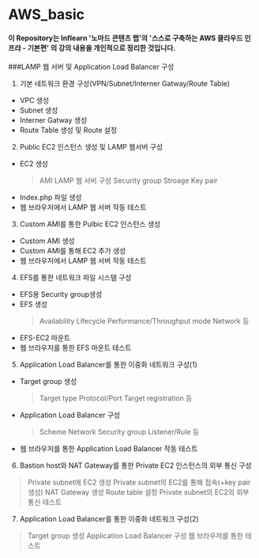 # AWS_basic

#### 이 Repository는 Inflearn '노마드 콘텐츠 랩'의 '스스로 구축하는 AWS 클라우드 인프라 - 기본편' 의 강의 내용을 개인적으로 정리한 것입니다.

###LAMP 웹 서버 및 Application Load Balancer 구성
1) 기본 네트워크 환경 구성(VPN/Subnet/Interner Gatway/Route Table)
  - VPC 생성
  - Subnet 생성
  - Interner Gatway 생성
  - Route Table 생성 및 Route 설정

2) Public EC2 인스턴스 생성 및 LAMP 웹서버 구성
  - EC2 생성
    > AMI
    > LAMP 웹 서버 구성
    > Security group
    > Stroage
    > Key pair
  - Index.php 파일 생성
  - 웹 브라우저에서 LAMP 웹 서버 작동 테스트

3) Custom AMI를 통한 Pulbic EC2 인스턴스 생성
  - Custom AMI 생성
  - Custom AMI를 통해 EC2 추가 생성
  - 웹 브라우저에서 LAMP 웹 서버 작동 테스트

4) EFS를 통한 네트워크 파일 시스템 구성
  - EFS용 Security group생성
  - EFS 생성
    > Availability
    > Lifecycle
    > Performance/Throughput mode
    > Network 등
  - EFS-EC2 마운트
  - 웹 브라우저를 통한 EFS 마운트 테스트

5) Application Load Balancer를 통한 이중화 네트워크 구성(1)
  - Target group 생성
    > Target type
    > Protocol/Port
    > Target registration 등
  - Application Load Balancer 구성
    > Scheme
    > Network
    > Security group
    > Listener/Rule 등
  - 웹 브라우저를 통한 Application Load Balancer 작동 테스트

6) Bastion host와 NAT Gateway를 통한 Private EC2 인스턴스의 외부 통신 구성
  > Private subnet에 EC2 생성
  > Private subnet의 EC2를 통해 접속(+key pair 생성)
  > NAT Gateway 생성
  > Route table 설정
  > Private subnet의 EC2의 외부 통신 테스트

7) Application Load Balancer를 통한 이중화 네트워크 구성(2)	
  > Target group 생성
  > Application Load Balancer 구성
  > 웹 브라우저를 통한 테스트
